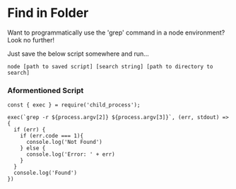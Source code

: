 # Find in Folder

Want to programmatically use the 'grep' command in a node environment? Look no further!

Just save the below script somewhere and run...

```
node [path to saved script] [search string] [path to directory to search]
```

### Aformentioned Script

```
const { exec } = require('child_process');

exec(`grep -r ${process.argv[2]} ${process.argv[3]}`, (err, stdout) => {
  if (err) {
    if (err.code === 1){
      console.log('Not Found')
    } else {
      console.log('Error: ' + err)
    }
  }
  console.log('Found')
})
```
